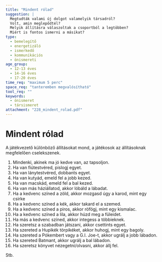 ```yaml
---
title: "Mindent rólad"
suggestion: | 
  Megtudták valami új dolgot valamelyik társadról?
  Volt, amin meglepődtél?  
  Melyik állításra válaszoltak a csoportból a legtöbben?
  Miért is fontos ismerni a másikat?
type:
  - bemelegítő
  - energetizáló
  - ismerkedő
  - kommunikációs
  - önismereti
age_group:
  - 12-13 éves
  - 14-16 éves
  - 17-20 éves
time_req: "maximum 5 perc"
space_req: "tanteremben megvalósítható"
tool_req: ""
keywords: 
  - önismeret
  - társismeret
attachment: "228_mindent_rolad.pdf"
---
```


# Mindent rólad

A játékvezető különböző állításokat mond, a játékosok az állításoknak megfelelően cselekszenek.

1. Mindenki, akinek ma jó kedve van, az tapsoljon.
2. Ha van fiútestvéred, pislogj egyet.
3. Ha van lánytestvéred, dobbants egyet.
4. Ha van kutyád, emeld fel a jobb kezed.
5. Ha van macskád, emeld fel a bal kezed.
6. Ha van más háziállatod, akkor lóbáld a lábadat.
7. Ha a kedvenc színed a zöld, akkor mozgasd úgy a karod, mint egy csirke
8. Ha a kedvenc színed a kék, akkor takard el a szemed.
9. Ha a kedvenc színed a piros, akkor röfögj, mint egy kismalac.
10. Ha a kedvenc színed a lila, akkor húzd meg a füleidet.
11. Ha más a kedvenc színed, akkor integess a többieknek.
12. Ha szeretsz a szabadban játszani, akkor csettints egyet.
13. Ha szereted a Hupikék törpikéket, akkor huhogj, mint egy bagoly.
14. Ha szereted a Pókembert vagy a G.I. Joe-t, akkor ugrálj a jobb lábadon.
15. Ha szereted Batmant, akkor ugrálj a bal lábadon.
16. Ha szeretsz könyvet nézegetni/olvasni, akkor állj fel.

Stb.
  
  
